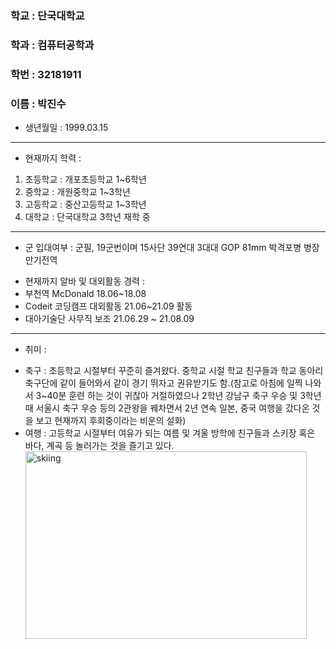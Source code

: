 ### 학교 : 단국대학교
### 학과 : 컴퓨터공학과
### 학번 : 32181911
### 이름 : 박진수
- 생년월일 : 1999.03.15   
----------------------------------------   
- 현재까지 학력 :   
1. 초등학교 : 개포초등학교 1~6학년
2. 중학교 : 개원중학교 1~3학년
3. 고등학교 : 중산고등학교 1~3학년
4. 대학교 : 단국대학교 3학년 재학 중   
---------------------------------------   
- 군 입대여부 : 군필, 19군번이며 15사단 39연대 3대대 GOP 81mm 박격포병 병장 만기전역  
* 현재까지 알바 및 대외활동 경력 : 
* 부천역 McDonald 18.06~18.08 
* Codeit 코딩캠프 대외활동 21.06~21.09 활동
* 대아기술단 사무직 보조 21.06.29 ~ 21.08.09   
-----------------------------------------------
- 취미 :
* 축구 : 초등학교 시절부터 꾸준히 즐겨왔다. 중학교 시절 학교 친구들과 학교 동아리 축구단에 같이 들어와서 같이 경기 뛰자고 권유받기도 함.(참고로 아침에 일찍 나와서 3~40분 훈련 하는 것이 귀찮아 거절하였으나 2학년 강남구 축구 우승 및 3학년 때 서울시 축구 우승 등의 2관왕을 꿰차면서 2년 연속 일본, 중국 여행을 갔다온 것을 보고 현재까지 후회중이라는 비운의 설화)
* 여행 : 고등학교 시절부터 여유가 되는 여름 및 겨울 방학에 친구들과 스키장 혹은 바다, 계곡 등 놀러가는 것을 즐기고 있다.   
<img src="‪C:\Users\박진수\OneDrive\바탕 화면\오픈소스\skiing.jpg" width="450px" height="300px" title="2021 겨울방학 스키장" alt="skiing"></img><br/>

<!---
autoblossom/autoblossom is a ✨ special ✨ repository because its `README.md` (this file) appears on your GitHub profile.
You can click the Preview link to take a look at your changes.
--->
